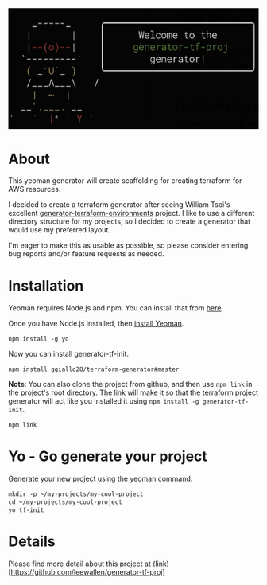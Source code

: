  <img src="./images/yo-man.jpg" width="640">

# About

This yeoman generator will create scaffolding for creating terraform for AWS resources. 

I decided to create a terraform generator after seeing William Tsoi's excellent [generator-terraform-environments](https://github.com/williamtsoi1/generator-terraform-environments) project. I like to use a different directory structure for my projects, so I decided to create a generator that would use my preferred layout.

I'm eager to make this as usable as possible, so please consider entering bug reports and/or feature requests as needed.

# Installation

Yeoman requires Node.js and npm. You can install that from [here](https://nodejs.org/en/download/).

Once you have Node.js installed, then [install Yeoman](https://yeoman.io).

```shell
npm install -g yo
```

Now you can install generator-tf-init.

```shell
npm install ggiallo28/terraform-generator#master
```

**Note**: You can also clone the project from github, and then use `npm link` in the project's root directory. The link will make it so that the terraform project generator will act like you installed it using `npm install -g generator-tf-init`.

```shell
npm link
```

# Yo - Go generate your project

Generate your new project using the yeoman command:

```shell
mkdir -p ~/my-projects/my-cool-project
cd ~/my-projects/my-cool-project
yo tf-init
```

# Details

Please find more detail about this project at (link)[https://github.com/leewallen/generator-tf-proj]
